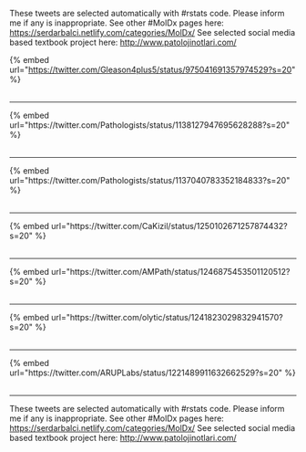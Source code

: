 

These tweets are selected automatically with #rstats code. Please inform me if any is inappropriate.
See other #MolDx pages here: https://serdarbalci.netlify.com/categories/MolDx/ 
See selected social media based textbook project here: http://www.patolojinotlari.com/

{% embed url="https://twitter.com/Gleason4plus5/status/975041691357974529?s=20" %}<br>
<br>
<hr>
{% embed url="https://twitter.com/Pathologists/status/1138127947695628288?s=20" %}<br>
<br>
<hr>
{% embed url="https://twitter.com/Pathologists/status/1137040783352184833?s=20" %}<br>
<br>
<hr>
{% embed url="https://twitter.com/CaKizil/status/1250102671257874432?s=20" %}<br>
<br>
<hr>
{% embed url="https://twitter.com/AMPath/status/1246875453501120512?s=20" %}<br>
<br>
<hr>
{% embed url="https://twitter.com/olytic/status/1241823029832941570?s=20" %}<br>
<br>
<hr>
{% embed url="https://twitter.com/ARUPLabs/status/1221489911632662529?s=20" %}<br>
<br>
<hr>


These tweets are selected automatically with #rstats code. Please inform me if any is inappropriate.
See other #MolDx pages here: https://serdarbalci.netlify.com/categories/MolDx/ 
See selected social media based textbook project here: http://www.patolojinotlari.com/
